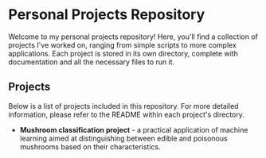 # Personal Projects Repository

Welcome to my personal projects repository! Here, you'll find a collection of projects I've worked on, ranging from simple scripts to more complex applications. Each project is stored in its own directory, complete with documentation and all the necessary files to run it.

## Projects

Below is a list of projects included in this repository. For more detailed information, please refer to the README within each project's directory.

- **Mushroom classification project** - a practical application of machine learning aimed at distinguishing between edible and poisonous mushrooms based on their characteristics. 
